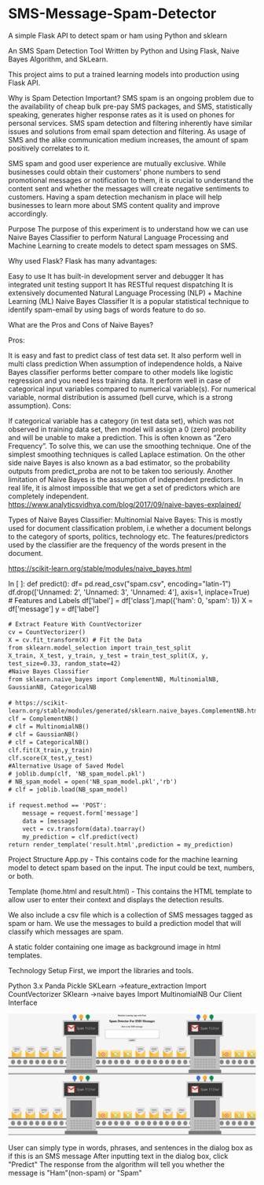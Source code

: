 # SMS-Message-Spam-Detector
A simple Flask API to detect spam or ham using Python and sklearn

An SMS Spam Detection Tool Written by Python and Using Flask, Naive Bayes Algorithm, and SkLearn.

This project aims to put a trained learning models into production using Flask API.

Why is Spam Detection Important?
SMS spam is an ongoing problem due to the availability of cheap bulk pre-pay SMS packages, and SMS, statistically speaking, generates higher response rates as it is used on phones for personal services. SMS spam detection and filtering inherently have similar issues and solutions from email spam detection and filtering. As usage of SMS and the alike communication medium increases, the amount of spam positively correlates to it.

SMS spam and good user experience are mutually exclusive. While businesses could obtain their customers' phone numbers to send promotional messages or notification to them, it is crucial to understand the content sent and whether the messages will create negative sentiments to customers. Having a spam detection mechanism in place will help businesses to learn more about SMS content quality and improve accordingly.

Purpose
The purpose of this experiment is to understand how we can use Naive Bayes Classifier to perform Natural Language Processing and Machine Learning to create models to detect spam messages on SMS.

Why used Flask?
Flask has many advantages:

Easy to use
It has built-in development server and debugger
It has integrated unit testing support
It has RESTful request dispatching
It is extensively documented
Natural Language Processing (NLP) + Machine Learning (ML)
Naive Bayes Classifier
It is a popular statistical technique to identify spam-email by using bags of words feature to do so.

What are the Pros and Cons of Naive Bayes?

Pros:

It is easy and fast to predict class of test data set. It also perform well in multi class prediction
When assumption of independence holds, a Naive Bayes classifier performs better compare to other models like logistic regression and you need less training data.
It perform well in case of categorical input variables compared to numerical variable(s). For numerical variable, normal distribution is assumed (bell curve, which is a strong assumption).
Cons:

If categorical variable has a category (in test data set), which was not observed in training data set, then model will assign a 0 (zero) probability and will be unable to make a prediction. This is often known as “Zero Frequency”. To solve this, we can use the smoothing technique. One of the simplest smoothing techniques is called Laplace estimation.
On the other side naive Bayes is also known as a bad estimator, so the probability outputs from predict_proba are not to be taken too seriously.
Another limitation of Naive Bayes is the assumption of independent predictors. In real life, it is almost impossible that we get a set of predictors which are completely independent.
https://www.analyticsvidhya.com/blog/2017/09/naive-bayes-explained/

Types of Naive Bayes Classifier:
Multinomial Naive Bayes: This is mostly used for document classification problem, i.e whether a document belongs to the category of sports, politics, technology etc. The features/predictors used by the classifier are the frequency of the words present in the document.

https://scikit-learn.org/stable/modules/naive_bayes.html

In [ ]:
def predict():
	df= pd.read_csv("spam.csv", encoding="latin-1")
	df.drop(['Unnamed: 2', 'Unnamed: 3', 'Unnamed: 4'], axis=1, inplace=True)
	# Features and Labels
	df['label'] = df['class'].map({'ham': 0, 'spam': 1})
	X = df['message']
	y = df['label']
	
	# Extract Feature With CountVectorizer
	cv = CountVectorizer()
	X = cv.fit_transform(X) # Fit the Data
	from sklearn.model_selection import train_test_split
	X_train, X_test, y_train, y_test = train_test_split(X, y, test_size=0.33, random_state=42)
	#Naive Bayes Classifier
	from sklearn.naive_bayes import ComplementNB, MultinomialNB, GaussianNB, CategoricalNB

	# https://scikit-learn.org/stable/modules/generated/sklearn.naive_bayes.ComplementNB.html
	clf = ComplementNB()
	# clf = MultinomialNB()
	# clf = GaussianNB()
	# clf = CategoricalNB()
	clf.fit(X_train,y_train)
	clf.score(X_test,y_test)
	#Alternative Usage of Saved Model
	# joblib.dump(clf, 'NB_spam_model.pkl')
	# NB_spam_model = open('NB_spam_model.pkl','rb')
	# clf = joblib.load(NB_spam_model)

	if request.method == 'POST':
		message = request.form['message']
		data = [message]
		vect = cv.transform(data).toarray()
		my_prediction = clf.predict(vect)
	return render_template('result.html',prediction = my_prediction)
Project Structure
App.py - This contains code for the machine learning model to detect spam based on the input. The input could be text, numbers, or both.

Template (home.html and result.html) - This contains the HTML template to allow user to enter their context and displays the detection results.

We also include a csv file which is a collection of SMS messages tagged as spam or ham. We use the messages to build a prediction model that will classify which messages are spam.

A static folder containing one image as background image in html templates.

Technology Setup
First, we import the libraries and tools.

Python 3.x
Panda
Pickle
SKLearn ->feature_extraction Import CountVectorizer
SKlearn ->naive bayes Import MultinomialNB
Our Client Interface

![](https://github.com/JordanZhang18/NW-Capstone-Group-Project/blob/master/static/Screen%20Shot%202021-05-17%20at%206.11.36%20PM.png)

User can simply type in words, phrases, and sentences in the dialog box as if this is an SMS message
After inputting text in the dialog box, click "Predict"
The response from the algorithm will tell you whether the message is "Ham"(non-spam) or "Spam"
